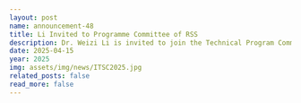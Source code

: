 ```yaml
---
layout: post
name: announcement-48
title: Li Invited to Programme Committee of RSS
description: Dr. Weizi Li is invited to join the Technical Program Committee as Associate Editor of <a href="https://ieee-itsc.org/2025/"> ITSC 2025 </a>.
date: 2025-04-15
year: 2025
img: assets/img/news/ITSC2025.jpg
related_posts: false
read_more: false 
---
```

